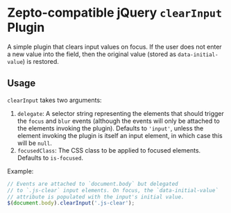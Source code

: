 # Zepto-compatible jQuery `clearInput` Plugin
A simple plugin that clears input values on focus. If the user does not enter a new value into the field, then the original value (stored as `data-initial-value`) is restored.

## Usage
`clearInput` takes two arguments:
  1. `delegate`: A selector string representing the elements that should trigger the `focus` and `blur` events (although the events will only be attached to the elements invoking the plugin). Defaults to `'input'`, unless the element invoking the plugin is itself an input element, in which case this will be `null`.
  2. `focusedClass`: The CSS class to be applied to focused elements. Defaults to `is-focused`.

Example:

```javascript
// Events are attached to `document.body` but delegated
// to `.js-clear` input elements. On focus, the `data-initial-value`
// attribute is populated with the input's initial value.
$(document.body).clearInput('.js-clear');
```